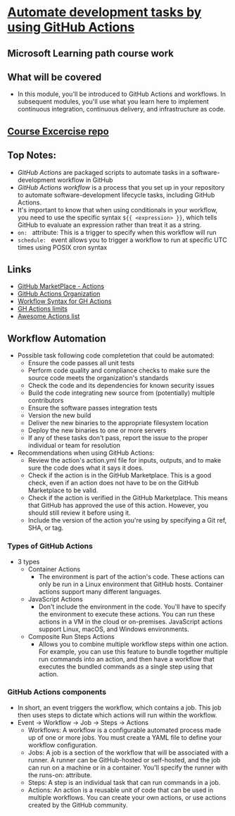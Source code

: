 # [Automate development tasks by using GitHub Actions](https://learn.microsoft.com/en-us/training/modules/github-actions-automate-tasks/)

## Microsoft Learning path course work

## What will be covered
- In this module, you'll be introduced to GitHub Actions and workflows. In subsequent modules, you'll use what you learn here to implement continuous integration, continuous delivery, and infrastructure as code.

## [Course Excercise repo](https://github.com/ZakBrinlee/skills-hello-github-actions)

## Top Notes:
- *GitHub Actions* are packaged scripts to automate tasks in a software-development workflow in GitHub
- *GitHub Actions workflow* is a process that you set up in your repository to automate software-development lifecycle tasks, including GitHub Actions.
- It's important to know that when using conditionals in your workflow, you need to use the specific syntax `${{ <expression> }}`, which tells GitHub to evaluate an expression rather than treat it as a string.
- `on: ` attribute: This is a trigger to specify when this workflow will run
- `schedule: ` event allows you to trigger a workflow to run at specific UTC times using POSIX cron syntax

## Links
- [GitHub MarketPlace - Actions](https://github.com/marketplace?type=actions)
- [GitHub Actions Organization](https://github.com/actions)
- [Workflow Syntax for GH Actions](https://docs.github.com/actions/using-workflows/workflow-syntax-for-github-actions)
- [GH Actions limits](https://docs.github.com/actions/reference/usage-limits-billing-and-administration)
- [Awesome Actions list](https://github.com/sdras/awesome-actions)

## Workflow Automation
- Possible task following code completetion that could be automated:
  - Ensure the code passes all unit tests
  - Perform code quality and compliance checks to make sure the source code meets the organization's standards
  - Check the code and its dependencies for known security issues
  - Build the code integrating new source from (potentially) multiple contributors
  - Ensure the software passes integration tests
  - Version the new build
  - Deliver the new binaries to the appropriate filesystem location
  - Deploy the new binaries to one or more servers
  - If any of these tasks don't pass, report the issue to the proper individual or team for resolution
- Recommendations when using GitHub Actions:
  - Review the action's action.yml file for inputs, outputs, and to make sure the code does what it says it does.
  - Check if the action is in the GitHub Marketplace. This is a good check, even if an action does not have to be on the GitHub Marketplace to be valid.
  - Check if the action is verified in the GitHub Marketplace. This means that GitHub has approved the use of this action. However, you should still review it before using it.
  - Include the version of the action you're using by specifying a Git ref, SHA, or tag.

### Types of GitHub Actions
- 3 types
  - Container Actions
    - The environment is part of the action's code. These actions can only be run in a Linux environment that GitHub hosts. Container actions support many different languages.
  - JavaScript Actions
    - Don't include the environment in the code. You'll have to specify the environment to execute these actions. You can run these actions in a VM in the cloud or on-premises. JavaScript actions support Linux, macOS, and Windows environments.
  - Composite Run Steps Actions
    - Allows you to combine multiple workflow steps within one action. For example, you can use this feature to bundle together multiple run commands into an action, and then have a workflow that executes the bundled commands as a single step using that action.

### GitHub Actions components
- In short, an event triggers the workflow, which contains a job. This job then uses steps to dictate which actions will run within the workflow.
- Event -> Workflow -> Job -> Steps -> Actions
  - Workflows: A workflow is a configurable automated process made up of one or more jobs. You must create a YAML file to define your workflow configuration.
  - Jobs:  A job is a section of the workflow that will be associated with a runner. A runner can be GitHub-hosted or self-hosted, and the job can run on a machine or in a container. You'll specify the runner with the runs-on: attribute.
  - Steps: A step is an individual task that can run commands in a job.
  - Actions: An action is a reusable unit of code that can be used in multiple workflows. You can create your own actions, or use actions created by the GitHub community.